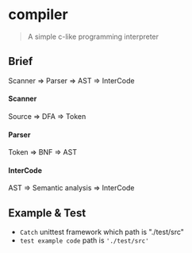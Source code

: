 # compiler
> A simple c-like programming interpreter

## Brief

Scanner => Parser => AST => InterCode

#### Scanner

Source => DFA => Token

#### Parser

Token => BNF => AST

#### InterCode

AST => Semantic analysis => InterCode


## Example & Test

+ `Catch` unittest framework which path is "./test/src"
+ `test example code`  path is `'./test/src'`


